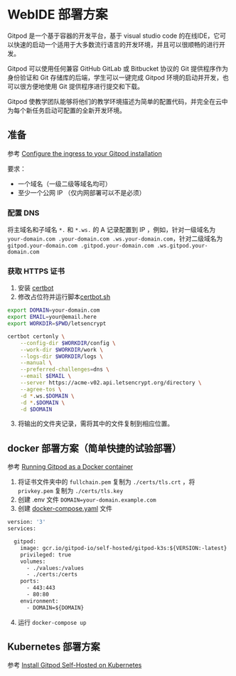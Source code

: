 # WebIDE 部署方案

Gitpod 是一个基于容器的开发平台，基于 visual studio code 的在线IDE，它可以快速的启动一个适用于大多数流行语言的开发环境，并且可以很顺畅的进行开发。

Gitpod 可以使用任何兼容 GitHub GitLab 或 Bitbucket 协议的 Git 提供程序作为身份验证和 Git 存储库的后端，学生可以一键完成 Gitpod 环境的启动并开发，也可以很方便地使用 Git 提供程序进行提交和下载。

Gitpod 使教学团队能够将他们的教学环境描述为简单的配置代码，并完全在云中为每个新任务启动可配置的全新开发环境。

## 准备

参考 [Configure the ingress to your Gitpod installation](https://www.gitpod.io/docs/self-hosted/latest/configuration/ingress)

要求：
- 一个域名（一级二级等域名均可）
- 至少一个公网 IP （仅内网部署可以不是必须）

### 配置 DNS 

将主域名和子域名 ```*.``` 和 ```*.ws.``` 的 A 记录配置到 IP ，例如，针对一级域名为 ```your-domain.com .your-domain.com .ws.your-domain.com```，针对二级域名为 ```gitpod.your-domain.com .gitpod.your-domain.com .ws.gitpod.your-domain.com```

### 获取 HTTPS 证书

1. 安装 [certbot](https://certbot.eff.org/)
2. 修改占位符并运行脚本[certbot.sh](./certbot.sh)
``` bash
export DOMAIN=your-domain.com
export EMAIL=your@email.here
export WORKDIR=$PWD/letsencrypt

certbot certonly \
    --config-dir $WORKDIR/config \
    --work-dir $WORKDIR/work \
    --logs-dir $WORKDIR/logs \
    --manual \
    --preferred-challenges=dns \
    --email $EMAIL \
    --server https://acme-v02.api.letsencrypt.org/directory \
    --agree-tos \
    -d *.ws.$DOMAIN \
    -d *.$DOMAIN \
    -d $DOMAIN
```
3. 将输出的文件夹记录，需将其中的文件复制到相应位置。

## docker 部署方案（简单快捷的试验部署）

参考 [Running Gitpod as a Docker container](https://github.com/gitpod-io/gitpod/tree/main/contrib/docker)

1. 将证书文件夹中的 ```fullchain.pem``` 复制为 ```./certs/tls.crt``` ，将 ```privkey.pem``` 复制为 ```./certs/tls.key```
2. 创建 .env 文件 ``` DOMAIN=your-domain.example.com ```
3. 创建 [docker-compose.yaml](https://github.com/gitpod-io/gitpod/blob/main/contrib/docker/examples/gitpod/docker-compose.yaml) 文件
```Dockerfile
version: '3'
services:

  gitpod:
    image: gcr.io/gitpod-io/self-hosted/gitpod-k3s:${VERSION:-latest}
    privileged: true
    volumes:
      - ./values:/values
      - ./certs:/certs
    ports:
      - 443:443
      - 80:80
    environment:
      - DOMAIN=${DOMAIN}
```
4. 运行 ``` docker-compose up ```

## Kubernetes 部署方案

参考 [Install Gitpod Self-Hosted on Kubernetes
](https://www.gitpod.io/docs/self-hosted/latest/installation/on-kubernetes)
